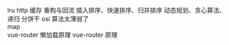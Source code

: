 <!--
 * @Author: Richard Chiang
 * @Date: 2021-03-25 15:24:02
 * @LastEditor: Richard Chiang
 * @LastEditTime: 2021-03-25 16:52:14
 * @Email: 19875991227@163.com
 * @Description: 
-->
lru
http 缓存
重构与回流
插入排序、快速排序、归并排序
动态规划、贪心算法、递归
分饼干
osi
算法太薄弱了  
map  
vue-router 懒加载原理
vue-router 原理

